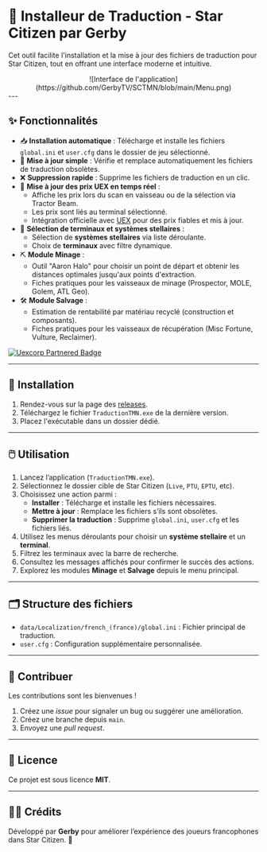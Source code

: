 # 🚀 Installeur de Traduction - Star Citizen par Gerby

Cet outil facilite l'installation et la mise à jour des fichiers de traduction pour Star Citizen, tout en offrant une interface moderne et intuitive.

<div style="text-align: center;">
  ![Interface de l'application](https://github.com/GerbyTV/SCTMN/blob/main/Menu.png)
  </div>
---

## ✨ Fonctionnalités

- 📥 **Installation automatique** : Télécharge et installe les fichiers `global.ini` et `user.cfg` dans le dossier de jeu sélectionné.
- 🔄 **Mise à jour simple** : Vérifie et remplace automatiquement les fichiers de traduction obsolètes.
- ❌ **Suppression rapide** : Supprime les fichiers de traduction en un clic.
- 💸 **Mise à jour des prix UEX en temps réel** :
  - Affiche les prix lors du scan en vaisseau ou de la sélection via Tractor Beam.
  - Les prix sont liés au terminal sélectionné.
  - Intégration officielle avec [UEX](https://uexcorp.space) pour des prix fiables et mis à jour.
- 🌌 **Sélection de terminaux et systèmes stellaires** :
  - Sélection de **systèmes stellaires** via liste déroulante.
  - Choix de **terminaux** avec filtre dynamique.
- ⛏️ **Module Minage** :
  - Outil "Aaron Halo" pour choisir un point de départ et obtenir les distances optimales jusqu'aux points d'extraction.
  - Fiches pratiques pour les vaisseaux de minage (Prospector, MOLE, Golem, ATL Geo).
- 🛠️ **Module Salvage** :
  - Estimation de rentabilité par matériau recyclé (construction et composants).
  - Fiches pratiques pour les vaisseaux de récupération (Misc Fortune, Vulture, Reclaimer).

<a href="https://uexcorp.space">
  <img src="https://uexcorp.space/img/api/uex-api-badge-partnered.png" alt="Uexcorp Partnered Badge" style="height:50px;">
</a>

---

## 🧰 Installation

1. Rendez-vous sur la page des [releases](https://github.com/GerbyTV/SCTMN/releases).
2. Téléchargez le fichier `TraductionTMN.exe` de la dernière version.
3. Placez l'exécutable dans un dossier dédié.

---

## 🖱️ Utilisation

1. Lancez l’application (`TraductionTMN.exe`).
2. Sélectionnez le dossier cible de Star Citizen (`Live`, `PTU`, `EPTU`, etc).
3. Choisissez une action parmi :
   - **Installer** : Télécharge et installe les fichiers nécessaires.
   - **Mettre à jour** : Remplace les fichiers s’ils sont obsolètes.
   - **Supprimer la traduction** : Supprime `global.ini`, `user.cfg` et les fichiers liés.
4. Utilisez les menus déroulants pour choisir un **système stellaire** et un **terminal**.
5. Filtrez les terminaux avec la barre de recherche.
6. Consultez les messages affichés pour confirmer le succès des actions.
7. Explorez les modules **Minage** et **Salvage** depuis le menu principal.

---

## 🗂️ Structure des fichiers

- `data/Localization/french_(france)/global.ini` : Fichier principal de traduction.
- `user.cfg` : Configuration supplémentaire personnalisée.

---

## 🤝 Contribuer

Les contributions sont les bienvenues !

1. Créez une *issue* pour signaler un bug ou suggérer une amélioration.
2. Créez une branche depuis `main`.
3. Envoyez une *pull request*.

---

## 📄 Licence

Ce projet est sous licence **MIT**.

---

## 👨‍🚀 Crédits

Développé par **Gerby** pour améliorer l’expérience des joueurs francophones dans Star Citizen. 🌌
